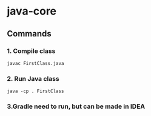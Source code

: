 # java-core

## Commands

### 1. Compile class
```shell
javac FirstClass.java
```

### 2. Run Java class
```shell
java -cp . FirstClass
```

### 3.Gradle need to run, but can be made in IDEA



